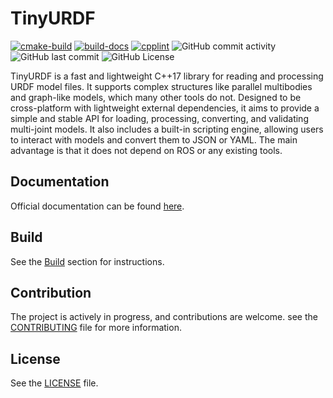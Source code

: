 <!-- omit in toc -->
TinyURDF
========

[![cmake-build](https://github.com/wissem01chiha/tinyurdf/actions/workflows/cmake-build.yml/badge.svg)](https://github.com/wissem01chiha/tinyurdf/actions/workflows/cmake-build.yml)
[![build-docs](https://github.com/wissem01chiha/tinyurdf/actions/workflows/build-docs.yml/badge.svg)](https://github.com/wissem01chiha/tinyurdf/actions/workflows/build-docs.yml)
[![cpplint](https://github.com/wissem01chiha/tinyurdf/actions/workflows/cpp-lint.yml/badge.svg)](https://github.com/wissem01chiha/tinyurdf/actions/workflows/cpp-lint.yml)
![GitHub commit activity](https://img.shields.io/github/commit-activity/t/wissem01chiha/tinyurdf)
![GitHub last commit](https://img.shields.io/github/last-commit/wissem01chiha/tinyurdf)
![GitHub License](https://img.shields.io/github/license/wissem01chiha/tinyurdf)

TinyURDF is a fast and lightweight C++17 library for reading and processing URDF model files. It supports complex structures like parallel multibodies and graph-like models, which many other tools do not. Designed to be cross-platform with lightweight external dependencies, it aims to provide a simple and stable API for loading, processing, converting, and validating multi-joint models. It also includes a built-in scripting engine, allowing users to interact with models and convert them to JSON or YAML. The main advantage is that it does not depend on ROS or any existing tools.

## Documentation

Official documentation can be found [here](https://wissem01chiha.github.io/tinyurdf/).

## Build  

See the [Build](INSTALL.md) section for instructions.
 
## Contribution  

The project is actively in progress, and contributions are welcome. 
see the [CONTRIBUTING](CONTRIBUTING.md) file for more information.  

## License  
  
See the [LICENSE](./LICENSE) file.  
